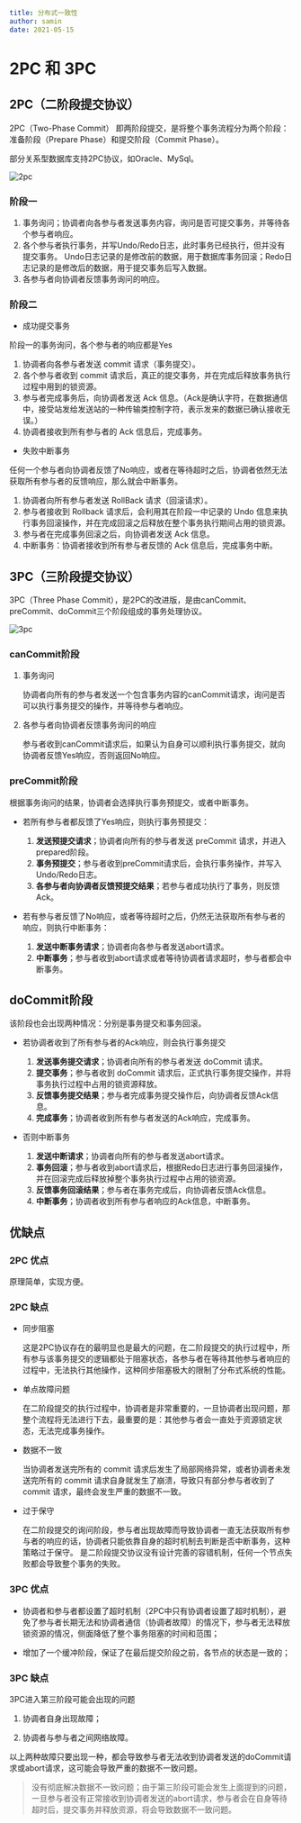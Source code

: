 ```yaml
title: 分布式一致性
author: samin
date: 2021-05-15
```

# 2PC 和 3PC

## 2PC（二阶段提交协议）

2PC（Two-Phase Commit） 即两阶段提交，是将整个事务流程分为两个阶段：准备阶段（Prepare Phase）和提交阶段（Commit Phase）。

部分关系型数据库支持2PC协议，如Oracle、MySql。

![2pc]()

### 阶段一

1. 事务询问；协调者向各参与者发送事务内容，询问是否可提交事务，并等待各个参与者响应。
2. 各个参与者执行事务，并写Undo/Redo日志，此时事务已经执行，但并没有提交事务。 Undo日志记录的是修改前的数据，用于数据库事务回滚；Redo日志记录的是修改后的数据，用于提交事务后写入数据。
3. 各参与者向协调者反馈事务询问的响应。

### 阶段二

- 成功提交事务

阶段一的事务询问，各个参与者的响应都是Yes

1. 协调者向各参与者发送 commit 请求（事务提交）。
2. 各个参与者收到 commit 请求后，真正的提交事务，并在完成后释放事务执行过程中用到的锁资源。
3. 参与者完成事务后，向协调者发送 Ack 信息。（Ack是确认字符，在数据通信中，接受站发给发送站的一种传输类控制字符，表示发来的数据已确认接收无误。）
4. 协调者接收到所有参与者的 Ack 信息后，完成事务。

- 失败中断事务

任何一个参与者向协调者反馈了No响应，或者在等待超时之后，协调者依然无法获取所有参与者的反馈响应，那么就会中断事务。

1. 协调者向所有参与者发送 RollBack 请求（回滚请求）。
2. 参与者接收到 Rollback 请求后，会利用其在阶段一中记录的 Undo 信息来执行事务回滚操作，并在完成回滚之后释放在整个事务执行期间占用的锁资源。
3. 参与者在完成事务回滚之后，向协调者发送 Ack 信息。
4. 中断事务：协调者接收到所有参与者反馈的 Ack 信息后，完成事务中断。

## 3PC（三阶段提交协议）

3PC（Three Phase Commit），是2PC的改进版，是由canCommit、preCommit、doCommit三个阶段组成的事务处理协议。

![3pc]()

### canCommit阶段

1. 事务询问

   协调者向所有的参与者发送一个包含事务内容的canCommit请求，询问是否可以执行事务提交的操作，并等待参与者响应。

2. 各参与者向协调者反馈事务询问的响应

   参与者收到canCommit请求后，如果认为自身可以顺利执行事务提交，就向协调者反馈Yes响应，否则返回No响应。

### preCommit阶段

根据事务询问的结果，协调者会选择执行事务预提交，或者中断事务。

- 若所有参与者都反馈了Yes响应，则执行事务预提交：

    1. **发送预提交请求**；协调者向所有的参与者发送 preCommit 请求，并进入prepared阶段。
    2. **事务预提交**；参与者收到preCommit请求后，会执行事务操作，并写入Undo/Redo日志。
    3. **各参与者向协调者反馈预提交结果**；若参与者成功执行了事务，则反馈Ack。

- 若有参与者反馈了No响应，或者等待超时之后，仍然无法获取所有参与者的响应，则执行中断事务：

    1. **发送中断事务请求**；协调者向各参与者发送abort请求。
    2. **中断事务**；参与者收到abort请求或者等待协调者请求超时，参与者都会中断事务。

## doCommit阶段

该阶段也会出现两种情况：分别是事务提交和事务回滚。

- 若协调者收到了所有参与者的Ack响应，则会执行事务提交

    1. **发送事务提交请求**；协调者向所有的参与者发送 doCommit 请求。
    2. **提交事务**；参与者收到 doCommit 请求后，正式执行事务提交操作，并将事务执行过程中占用的锁资源释放。
    3. **反馈事务提交结果**；参与者完成事务提交操作后，向协调者反馈Ack信息。
    4. **完成事务**；协调者收到所有参与者发送的Ack响应，完成事务。

- 否则中断事务

    1. **发送中断请求**；协调者向所有的参与者发送abort请求。
    2. **事务回滚**；参与者收到abort请求后，根据Redo日志进行事务回滚操作，并在回滚完成后释放掉整个事务执行过程中占用的锁资源。
    3. **反馈事务回滚结果**；参与者在事务完成后，向协调者反馈Ack信息。
    4. **中断事务**；协调者收到所有参与者响应的Ack信息，中断事务。

## 优缺点

### 2PC 优点

原理简单，实现方便。

### 2PC 缺点

- 同步阻塞

  这是2PC协议存在的最明显也是最大的问题，在二阶段提交的执行过程中，所有参与该事务提交的逻辑都处于阻塞状态，各参与者在等待其他参与者响应的过程中，无法执行其他操作，这种同步阻塞极大的限制了分布式系统的性能。

- 单点故障问题

  在二阶段提交的执行过程中，协调者是非常重要的，一旦协调者出现问题，那整个流程将无法进行下去，最重要的是：其他参与者会一直处于资源锁定状态，无法完成事务操作。

- 数据不一致

  当协调者发送完所有的 commit 请求后发生了局部网络异常，或者协调者未发送完所有的 commit 请求自身就发生了崩溃，导致只有部分参与者收到了 commit 请求，最终会发生严重的数据不一致。

- 过于保守

  在二阶段提交的询问阶段，参与者出现故障而导致协调者一直无法获取所有参与者的响应的话，协调者只能依靠自身的超时机制去判断是否中断事务，这种策略过于保守。 是二阶段提交协议没有设计完善的容错机制，任何一个节点失败都会导致整个事务的失败。

### 3PC 优点

- 协调者和参与者都设置了超时机制（2PC中只有协调者设置了超时机制），避免了参与者长期无法和协调者通信（协调者故障）的情况下，参与者无法释放锁资源的情况，侧面降低了整个事务阻塞的时间和范围；

- 增加了一个缓冲阶段，保证了在最后提交阶段之前，各节点的状态是一致的；

### 3PC 缺点

3PC进入第三阶段可能会出现的问题

1. 协调者自身出现故障；

2. 协调者与参与者之间网络故障。

以上两种故障只要出现一种，都会导致参与者无法收到协调者发送的doCommit请求或abort请求，这可能会导致严重的数据不一致问题。

> 没有彻底解决数据不一致问题；由于第三阶段可能会发生上面提到的问题，一旦参与者没有正常接收到协调者发送的abort请求，参与者会在自身等待超时后，提交事务并释放资源，将会导致数据不一致问题。